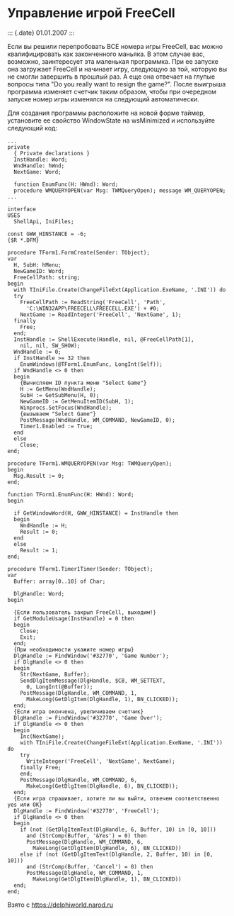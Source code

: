 Управление игрой FreeCell
=========================

::: {.date}
01.01.2007
:::

Если вы решили перепробовать ВСЕ номера игры FreeCell, вас можно
квалифицировать как законченного маньяка. В этом случае вас, возможно,
заинтересует эта маленькая программка. При ее запуске она загружает
FreeCell и начинает игру, следующую за той, которую вы не смогли
завершить в прошлый раз. А еще она отвечает на глупые вопросы типа \"Do
you really want to resign the game?\". После выигрыша программа изменяет
счетчик таким образом, чтобы при очередном запуске номер игры изменялся
на следующий автоматически.

Для создания программы расположите на новой форме таймер, установите ее
свойство WindowState на wsMinimized и используйте следующий код:

    ...
    private
      { Private declarations }
      InstHandle: Word;
      WndHandle: hWnd;
      NextGame: Word;
     
      function EnumFunc(H: HWnd): Word;
      procedure WMQUERYOPEN(var Msg: TWMQueryOpen); message WM_QUERYOPEN;
    ...
     
    interface
    USES
      ShellApi, IniFiles;
     
    const GWW_HINSTANCE = -6; 
    {$R *.DFM}
     
    procedure TForm1.FormCreate(Sender: TObject);
    var
      H, SubH: hMenu;
      NewGameID: Word;
      FreeCellPath: string;
    begin
      with TIniFile.Create(ChangeFileExt(Application.ExeName, '.INI')) do
      try
        FreeCellPath := ReadString('FreeCell', 'Path',
          'C:\WIN32APP\FREECELL\FREECELL.EXE') + #0;
        NextGame := ReadInteger('FreeCell', 'NextGame', 1);
      finally
        Free;
      end;
      InstHandle := ShellExecute(Handle, nil, @FreeCellPath[1],
        nil, nil, SW_SHOW);
      WndHandle := 0;
      if InstHandle >= 32 then
        EnumWindows(@TForm1.EnumFunc, LongInt(Self));
      if WndHandle <> 0 then
      begin
        {Вычисляем ID пункта меню "Select Game"}
        H := GetMenu(WndHandle);
        SubH := GetSubMenu(H, 0);
        NewGameID := GetMenuItemID(SubH, 1);
        Winprocs.SetFocus(WndHandle);
        {вызываем "Select Game"}
        PostMessage(WndHandle, WM_COMMAND, NewGameID, 0);
        Timer1.Enabled := True;
      end
      else
        Close;
    end;
     
    procedure TForm1.WMQUERYOPEN(var Msg: TWMQueryOpen);
    begin
      Msg.Result := 0;
    end;
     
    function TForm1.EnumFunc(H: HWnd): Word;
    begin
     
      if GetWindowWord(H, GWW_HINSTANCE) = InstHandle then
      begin
        WndHandle := H;
        Result := 0;
      end
      else
        Result := 1;
    end;
     
    procedure TForm1.Timer1Timer(Sender: TObject);
    var
      Buffer: array[0..10] of Char;
     
      DlgHandle: Word;
    begin
     
      {Если пользователь закрыл FreeCell, выходим!}
      if GetModuleUsage(InstHandle) = 0 then
      begin
        Close;
        Exit;
      end;
      {При необходимости укажите номер игры}
      DlgHandle := FindWindow('#32770', 'Game Number');
      if DlgHandle <> 0 then
      begin
        Str(NextGame, Buffer);
        SendDlgItemMessage(DlgHandle, $CB, WM_SETTEXT,
          0, LongInt(@Buffer));
        PostMessage(DlgHandle, WM_COMMAND, 1,
          MakeLong(GetDlgItem(DlgHandle, 1), BN_CLICKED));
      end;
      {Если игра окончена, увеличиваем счетчик}
      DlgHandle := FindWindow('#32770', 'Game Over');
      if DlgHandle <> 0 then
      begin
        Inc(NextGame);
        with TIniFile.Create(ChangeFileExt(Application.ExeName, '.INI')) do
        try
          WriteInteger('FreeCell', 'NextGame', NextGame);
        finally Free;
        end;
        PostMessage(DlgHandle, WM_COMMAND, 6,
          MakeLong(GetDlgItem(DlgHandle, 6), BN_CLICKED));
      end;
      {Если игра спрашивает, хотите ли вы выйти, отвечем соответственно yes или OK}
      DlgHandle := FindWindow('#32770', 'FreeCell');
      if DlgHandle <> 0 then
      begin
        if (not (GetDlgItemText(DlgHandle, 6, Buffer, 10) in [0, 10]))
          and (StrComp(Buffer, '&Yes') = 0) then
          PostMessage(DlgHandle, WM_COMMAND, 6,
            MakeLong(GetDlgItem(DlgHandle, 6), BN_CLICKED))
        else if (not (GetDlgItemText(DlgHandle, 2, Buffer, 10) in [0, 10]))
          and (StrComp(Buffer, 'Cancel') = 0) then
          PostMessage(DlgHandle, WM_COMMAND, 1,
            MakeLong(GetDlgItem(DlgHandle, 1), BN_CLICKED))
      end;
    end;

Взято с <https://delphiworld.narod.ru>
